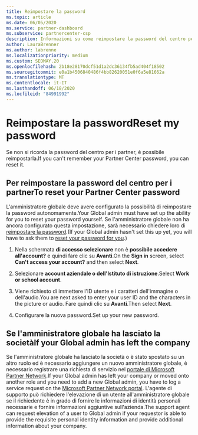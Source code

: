 ```yaml
---
title: Reimpostare la password
ms.topic: article
ms.date: 06/05/2020
ms.service: partner-dashboard
ms.subservice: partnercenter-csp
description: Informazioni su come reimpostare la password del centro per i partner o ricevere assistenza dall'amministratore globale dell'azienda. Inoltre, informazioni su come aggiungere un nuovo amministratore globale del centro per i partner.
author: LauraBrenner
ms.author: labrenne
ms.localizationpriority: medium
ms.custom: SEOMAY.20
ms.openlocfilehash: 2b18e28170dcf51d1a2dc36134fb5ad404f18502
ms.sourcegitcommit: e0a1b4506840486f4bb82620051e0f6a5e81662a
ms.translationtype: MT
ms.contentlocale: it-IT
ms.lasthandoff: 06/18/2020
ms.locfileid: "84991992"
---
```

# <a name="reset-my-password"></a><span data-ttu-id="ffa79-103">Reimpostare la password</span><span class="sxs-lookup"><span data-stu-id="ffa79-103">Reset my password</span></span>

<span data-ttu-id="ffa79-104">Se non si ricorda la password del centro per i partner, è possibile reimpostarla.</span><span class="sxs-lookup"><span data-stu-id="ffa79-104">If you can't remember your Partner Center password, you can reset it.</span></span>

## <a name="to-reset-your-partner-center-password"></a><span data-ttu-id="ffa79-105">Per reimpostare la password del centro per i partner</span><span class="sxs-lookup"><span data-stu-id="ffa79-105">To reset your Partner Center password</span></span>

<span data-ttu-id="ffa79-106">L'amministratore globale deve avere configurato la possibilità di reimpostare la password autonomamente.</span><span class="sxs-lookup"><span data-stu-id="ffa79-106">Your Global admin must have set up the ability for you to reset your password yourself.</span></span> <span data-ttu-id="ffa79-107">Se l'amministratore globale non ha ancora configurato questa impostazione, sarà necessario chiedere loro di [reimpostare la password](reset-a-user-password.md).</span><span class="sxs-lookup"><span data-stu-id="ffa79-107">(If your Global admin hasn't set this up yet, you will have to ask them to [reset your password for you](reset-a-user-password.md).)</span></span>

1. <span data-ttu-id="ffa79-108">Nella schermata **di accesso selezionare** non è **possibile accedere all'account?** e quindi fare clic su **Avanti**.</span><span class="sxs-lookup"><span data-stu-id="ffa79-108">On the **Sign in** screen, select **Can't access your account?** and then select **Next**.</span></span>

2. <span data-ttu-id="ffa79-109">Selezionare **account aziendale o dell'Istituto di istruzione**.</span><span class="sxs-lookup"><span data-stu-id="ffa79-109">Select **Work or school account**.</span></span>

3. <span data-ttu-id="ffa79-110">Viene richiesto di immettere l'ID utente e i caratteri dell'immagine o dell'audio.</span><span class="sxs-lookup"><span data-stu-id="ffa79-110">You are next asked to enter your user ID and the characters in the picture or audio.</span></span> <span data-ttu-id="ffa79-111">Fare quindi clic su **Avanti**.</span><span class="sxs-lookup"><span data-stu-id="ffa79-111">Then select **Next**.</span></span>

4. <span data-ttu-id="ffa79-112">Configurare la nuova password.</span><span class="sxs-lookup"><span data-stu-id="ffa79-112">Set up your new password.</span></span>

## <a name="if-your-global-admin-has-left-the-company"></a><span data-ttu-id="ffa79-113">Se l'amministratore globale ha lasciato la società</span><span class="sxs-lookup"><span data-stu-id="ffa79-113">If your Global admin has left the company</span></span>

<span data-ttu-id="ffa79-114">Se l'amministratore globale ha lasciato la società o è stato spostato su un altro ruolo ed è necessario aggiungere un nuovo amministratore globale, è necessario registrare una richiesta di servizio nel [portale di Microsoft Partner Network](https://partner.microsoft.com/commercial#/).</span><span class="sxs-lookup"><span data-stu-id="ffa79-114">If your Global admin has left your company or moved onto another role and you need to add a new Global admin, you have to log a service request on the [Microsoft Partner Network portal](https://partner.microsoft.com/commercial#/).</span></span> <span data-ttu-id="ffa79-115">L'agente di supporto può richiedere l'elevazione di un utente all'amministratore globale se il richiedente è in grado di fornire le informazioni di identità personali necessarie e fornire informazioni aggiuntive sull'azienda.</span><span class="sxs-lookup"><span data-stu-id="ffa79-115">The support agent can request elevation of a user to Global admin if your requestor is able to provide the requisite personal identity information and provide additional information about your company.</span></span>
